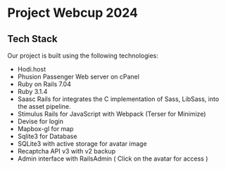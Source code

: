 

# Project   Webcup 2024

## Tech Stack

Our project is built using the following technologies:
- Hodi.host
- Phusion Passenger Web server on cPanel
- Ruby on Rails 7.04
- Ruby 3.1.4
- Saasc Rails for integrates the C implementation of Sass, LibSass, into the asset pipeline.
- Stimulus Rails for JavaScript with Webpack (Terser for Minimize)
- Devise for login
- Mapbox-gl for map
- Sqlite3 for Database
- SQLite3 with active storage for avatar image
- Recaptcha API v3 with v2 backup
- Admin interface with RailsAdmin ( Click on the avatar for access )
